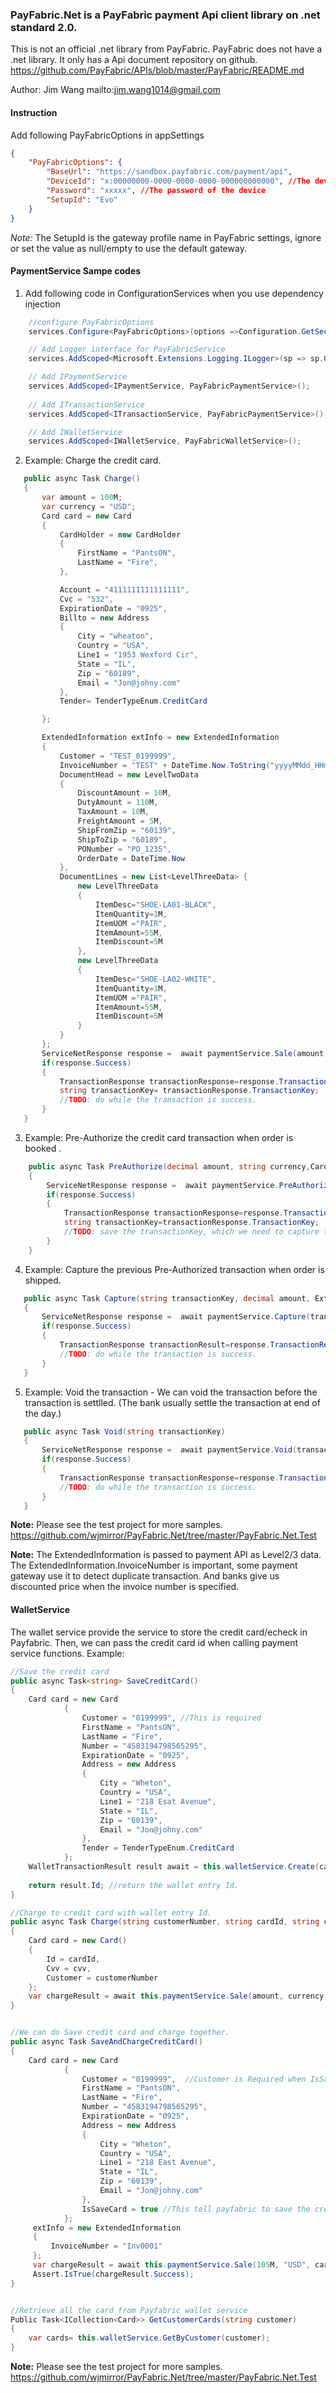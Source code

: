 ﻿### PayFabric.Net is a PayFabric payment Api client library on .net standard 2.0. 
This is not an official .net library from PayFabric.  PayFabric does not have a .net library. It only has a Api document repository on github. 
https://github.com/PayFabric/APIs/blob/master/PayFabric/README.md 

Author: Jim Wang mailto:jim.wang1014@gmail.com

#### Instruction 
Add following PayFabricOptions in appSettings
```json
{
    "PayFabricOptions": {
        "BaseUrl": "https://sandbox.payfabric.com/payment/api",
        "DeviceId": "x:00000000-0000-0000-0000-000000000000", //The device ID in PayFabric Settings -> Device Management.
        "Password": "xxxxx", //The password of the device
        "SetupId": "Evo"   
    }
}
```
*Note:* The SetupId is the gateway profile name in PayFabric settings, ignore or set the value as null/empty to use the default gateway.
#### PaymentService Sampe codes 

1. Add following code in ConfigurationServices when you use dependency injection 
```csharp
    //configure PayFabricOptions
    services.Configure<PayFabricOptions>(options =>Configuration.GetSection(nameof(PayFabricOptions)).Bind(options));

    // Add Logger interface for PayFabricService
    services.AddScoped<Microsoft.Extensions.Logging.ILogger>(sp => sp.GetService<ILoggerFactory>().CreateLogger("PayFabric.Net"));

    // Add IPaymentService
    services.AddScoped<IPaymentService, PayFabricPaymentService>(); 
    
    // Add ITransactionService
    services.AddScoped<ITransactionService, PayFabricPaymentService>();

    // Add IWalletService 
    services.AddScoped<IWalletService, PayFabricWalletService>();

```

 2. Example: Charge the credit card. 
 ```csharp
    public async Task Charge()
    {
        var amount = 100M;
        var currency = "USD";
        Card card = new Card
        {
            CardHolder = new CardHolder
            {
                FirstName = "PantsON",
                LastName = "Fire",
            },

            Account = "4111111111111111",
            Cvc = "532",
            ExpirationDate = "0925",
            Billto = new Address
            {
                City = "wheaton",
                Country = "USA",
                Line1 = "1953 Wexford Cir",
                State = "IL",
                Zip = "60189",
                Email = "Jon@johny.com"
            },
            Tender= TenderTypeEnum.CreditCard

        };

        ExtendedInformation extInfo = new ExtendedInformation
        {
            Customer = "TEST_0199999",
            InvoiceNumber = "TEST" + DateTime.Now.ToString("yyyyMMdd_HHmmss.fffff"),
            DocumentHead = new LevelTwoData
            {
                DiscountAmount = 10M,
                DutyAmount = 110M,
                TaxAmount = 10M,
                FreightAmount = 5M,
                ShipFromZip = "60139",
                ShipToZip = "60189",
                PONumber = "PO_1235",
                OrderDate = DateTime.Now
            },
            DocumentLines = new List<LevelThreeData> {
                new LevelThreeData
                {
                    ItemDesc="SHOE-LA01-BLACK",
                    ItemQuantity=1M,
                    ItemUOM ="PAIR",
                    ItemAmount=55M,
                    ItemDiscount=5M
                },
                new LevelThreeData
                {
                    ItemDesc="SHOE-LA02-WHITE",
                    ItemQuantity=1M,
                    ItemUOM ="PAIR",
                    ItemAmount=55M,
                    ItemDiscount=5M
                }
            }
        };
        ServiceNetResponse response =  await paymentService.Sale(amount, currency, card, extInfo);
        if(response.Success)
        {
            TransactionResponse transactionResponse=response.TransactionResponse;
            string transactionKey= transactionResponse.TransactionKey;
            //TODO: do while the transaction is success.  
        }
    }
 ```

3. Example: Pre-Authorize the credit card transaction when order is booked .
```csharp
    public async Task PreAuthorize(decimal amount, string currency,Card card, ExtendedInformation extInfo)
    {
        ServiceNetResponse response =  await paymentService.PreAuthorize(amount, currency, card, extInfo);
        if(response.Success)
        {
            TransactionResponse transactionResponse=response.TransactionResponse;
            string transactionKey=transactionResponse.TransactionKey;
            //TODO: save the transactionKey, which we need to capture the transaction when the order is shipped.
        }
    }
```
 4. Example: Capture the previous Pre-Authorized transaction when order is shipped. 
 ```csharp
    public async Task Capture(string transactionKey, decimal amount, ExtendedInformation extInfo)
    {
        ServiceNetResponse response =  await paymentService.Capture(transactionKey, amount, extInfo);
        if(response.Success)
        {
            TransactionResponse transactionResult=response.TransactionResponse;
            //TODO: do while the transaction is success. 
        }
    }
 ```


 5. Example: Void the transaction - We can void the transaction before the transaction is settlled. (The bank usually settle the transaction at end of the day.)  
 ```csharp
    public async Task Void(string transactionKey)
    {
        ServiceNetResponse response =  await paymentService.Void(transactionKey,null);
        if(response.Success)
        {
            TransactionResponse transactionResponse=response.TransactionResponse;
            //TODO: do while the transaction is success.  
        }
    }
 ```


**Note:** Please see the test project for more samples. https://github.com/wjmirror/PayFabric.Net/tree/master/PayFabric.Net.Test

**Note:** The ExtendedInformation is passed to payment API as Level2/3 data. The ExtendedInformation.InvoiceNumber is important, some payment gateway use it to detect duplicate transaction. And banks give us discounted price when the invoice number is specified. 

#### WalletService  
The wallet service provide the service to store the credit card/echeck in Payfabric. Then, we can pass the credit card id when calling payment service functions.
Example: 
```csharp
//Save the credit card 
public async Task<string> SaveCreditCard()
{
    Card card = new Card
            {
                Customer = "0199999", //This is required
                FirstName = "PantsON",
                LastName = "Fire",
                Number = "4583194798565295",
                ExpirationDate = "0925",
                Address = new Address
                {
                    City = "Wheton",
                    Country = "USA",
                    Line1 = "218 Esat Avenue",
                    State = "IL",
                    Zip = "60139",
                    Email = "Jon@johny.com"
                },
                Tender = TenderTypeEnum.CreditCard
            };
    WalletTransactionResult result await = this.walletService.Create(card);
    
    return result.Id; //return the wallet entry Id. 
}

//Charge to credit card with wallet entry Id. 
public async Task Charge(string customerNumber, string cardId, string cvv, decimal amount, string currency, ExtendedInformation extInfo )
{
    Card card = new Card()
    {
        Id = cardId,
        Cvv = cvv,
        Customer = customerNumber
    };
    var chargeResult = await this.paymentService.Sale(amount, currency, card, extInfo);
}


//We can do Save credit card and charge together. 
public async Task SaveAndChargeCreditCard()
{
    Card card = new Card
            {
                Customer = "0199999",  //Customer is Required when IsSaveCard is true. 
                FirstName = "PantsON",
                LastName = "Fire",
                Number = "4583194798565295",
                ExpirationDate = "0925",
                Address = new Address
                {
                    City = "Wheton",
                    Country = "USA",
                    Line1 = "218 East Avenue",
                    State = "IL",
                    Zip = "60139",
                    Email = "Jon@johny.com"
                },
                IsSaveCard = true //This tell payfabric to save the credit card. 
            };
     extInfo = new ExtendedInformation
     {
         InvoiceNumber = "Inv0001"
     };
     var chargeResult = await this.paymentService.Sale(105M, "USD", card, extInfo);
     Assert.IsTrue(chargeResult.Success); 
}


//Retrieve all the card from Payfabric wallet service 
Public Task<ICollection<Card>> GetCustomerCards(string customer)
{
    var cards= this.walletService.GetByCustomer(customer);
}

``` 
**Note:** Please see the test project for more samples.  https://github.com/wjmirror/PayFabric.Net/tree/master/PayFabric.Net.Test




